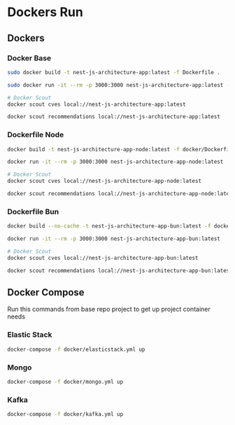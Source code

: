 # Dockers Run

## Dockers

### Docker Base

```bash
sudo docker build -t nest-js-architecture-app:latest -f Dockerfile .

sudo docker run -it --rm -p 3000:3000 nest-js-architecture-app:latest --network="host"

# Docker Scout
docker scout cves local://nest-js-architecture-app:latest

docker scout recommendations local://nest-js-architecture-app:latest
```

### Dockerfile Node

```bash
docker build -t nest-js-architecture-app-node:latest -f docker/Dockerfile.node .

docker run -it --rm -p 3000:3000 nest-js-architecture-app-node:latest

# Docker Scout 
docker scout cves local://nest-js-architecture-app-node:latest

docker scout recommendations local://nest-js-architecture-app-node:latest
```

### Dockerfile Bun

```bash
docker build --no-cache -t nest-js-architecture-app-bun:latest -f docker/Dockerfile.bun .

docker run -it --rm -p 3000:3000 nest-js-architecture-app-bun:latest

# Docker Scout 
docker scout cves local://nest-js-architecture-app-bun:latest

docker scout recommendations local://nest-js-architecture-app-bun:latest
```

## Docker Compose

Run this commands from base repo project to get up project container needs

### Elastic Stack

```bash
docker-compose -f docker/elasticstack.yml up
```

### Mongo

```bash
docker-compose -f docker/mongo.yml up
```

### Kafka

```bash
docker-compose -f docker/kafka.yml up
```
